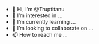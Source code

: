 - 👋 Hi, I’m @Truptitanu
- 👀 I’m interested in ...
- 🌱 I’m currently learning ...
- 💞️ I’m looking to collaborate on ...
- 📫 How to reach me ...

<!---
Truptitanu/Truptitanu is a ✨ special ✨ repository because its `README.md` (this file) appears on your GitHub profile.
You can click the Preview link to take a look at your changes.
--->
